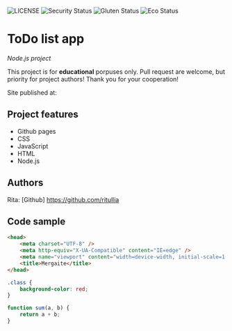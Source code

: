 ![LICENSE](https://img.shields.io/badge/license-MIT-blue.svg?style=flat-square)
![Security Status](https://img.shields.io/security-headers?label=Security&url=https%3A%2F%2Fgithub.com&style=flat-square)
![Gluten Status](https://img.shields.io/badge/Gluten-Free-green.svg)
![Eco Status](https://img.shields.io/badge/ECO-Friendly-green.svg)

# ToDo list app

_Node.js project_

This project is for **educational** porpuses only. Pull request are welcome, but priority for project authors! Thank you for your cooperation!

Site published at:

## Project features

-   Github pages
-   CSS
-   JavaScript
-   HTML
-   Node.js

## Authors

Rita: [Github] https://github.com/ritullia

## Code sample

```html
<head>
    <meta charset="UTF-8" />
    <meta http-equiv="X-UA-Compatible" content="IE=edge" />
    <meta name="viewport" content="width=device-width, initial-scale=1.0" />
    <title>Mergaite</title>
</head>
```

```css
.class {
    background-color: red;
}
```

```js
function sum(a, b) {
    return a + b;
}
```
